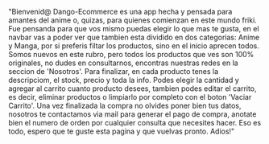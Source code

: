 "Bienvenid@ Dango-Ecommerce es una app hecha y pensada para amantes del anime o, quizas, para quienes comienzan en este mundo friki.
Fue pensanda para que vos mismo puedas elegir lo que mas te gusta, en el navbar vas a poder ver que tambien esta dividido en dos categorias: Anime y Manga, por si preferis filtar los productos, sino en el inicio aprecen todos. Somos nuevos en este rubro, pero todos los productos que ves son 100% originales, no dudes en consultarnos, encontras nuestras redes en la seccion de 'Nosotros'. 
Para finalizar, en cada producto tenes la descripciom, el stock, precio y toda la info. Podes elegir la cantidad y agregar al carrito cuanto producto desees, tambien podes editar el carrito, es decir, eliminar productos o limpiarlo por completo con el boton 'Vaciar Carrito'.
Una vez finalizada la compra no olvides poner bien tus datos, nosotros te contactamos via mail para generar el pago de compra, anotate bien el numero de orden por cualquier consulta que necesites hacer.
Eso es todo, espero que te guste esta pagina y que vuelvas pronto. Adios!"
